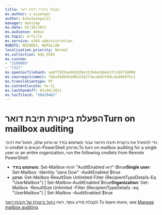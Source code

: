 ```yaml
---
title: הפעלת ביקורת תיבת דואר
ms.author: v-aiyengar
author: AshaIyengar21
manager: dansimp
ms.date: 02/26/2021
ms.audience: Admin
ms.topic: article
ms.service: o365-administration
ROBOTS: NOINDEX, NOFOLLOW
localization_priority: Normal
ms.collection: Adm_O365
ms.custom:
- "3100005"
- "7327"
ms.openlocfilehash: aa0ff925ae891d28e31394ec66eb17c2d9710008
ms.sourcegitcommit: f4ba304b92ed01e35273ecda67e9dc3ad9d475c1
ms.translationtype: MT
ms.contentlocale: he-IL
ms.lasthandoff: 03/04/2021
ms.locfileid: "50429482"
---
```

# <a name="turn-on-mailbox-auditing"></a><span data-ttu-id="fae2e-102">הפעלת ביקורת תיבת דואר</span><span class="sxs-lookup"><span data-stu-id="fae2e-102">Turn on mailbox auditing</span></span>

<span data-ttu-id="fae2e-103">כדי להפעיל את ביקורת תיבת הדואר עבור משתמש בודד או ארגון שלם, הפעל את רכיבי ה-cmdlet הבאים מ-PowerShell מרוחק:</span><span class="sxs-lookup"><span data-stu-id="fae2e-103">To turn on mailbox auditing for a single user or an entire organization, run the following cmdlets from Remote PowerShell:</span></span>

- <span data-ttu-id="fae2e-104">**משתמש בודד**: Set-Mailbox-זהות "AuditEnabled דאו"-$true</span><span class="sxs-lookup"><span data-stu-id="fae2e-104">**Single user**: Set-Mailbox -Identity "Jane Dow" -AuditEnabled $true</span></span>
- <span data-ttu-id="fae2e-105">**ארגון**: Get-Mailbox-ResultSize Unlimited-Filter {RecipientTypeDetails-Eq "UserMailbox"} | Set-Mailbox-AuditEnabled $true</span><span class="sxs-lookup"><span data-stu-id="fae2e-105">**Organization**: Get-Mailbox -ResultSize Unlimited -Filter {RecipientTypeDetails -eq "UserMailbox"} | Set-Mailbox -AuditEnabled $true</span></span>

<span data-ttu-id="fae2e-106">לקבלת מידע נוסף, ראה [ניהול ביקורת של תיבות דואר](https://go.microsoft.com/fwlink/?linkid=2103668).</span><span class="sxs-lookup"><span data-stu-id="fae2e-106">To learn more, see [Manage mailbox auditing](https://go.microsoft.com/fwlink/?linkid=2103668).</span></span>